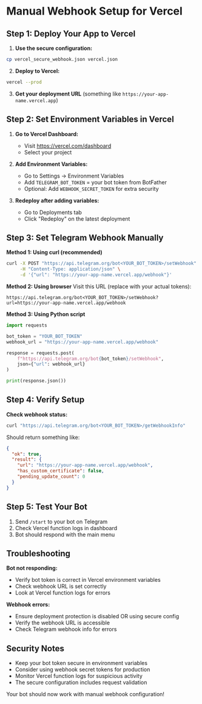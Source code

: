 # Manual Webhook Setup for Vercel

## Step 1: Deploy Your App to Vercel

1. **Use the secure configuration:**
```bash
cp vercel_secure_webhook.json vercel.json
```

2. **Deploy to Vercel:**
```bash
vercel --prod
```

3. **Get your deployment URL** (something like `https://your-app-name.vercel.app`)

## Step 2: Set Environment Variables in Vercel

1. **Go to Vercel Dashboard:**
   - Visit https://vercel.com/dashboard
   - Select your project

2. **Add Environment Variables:**
   - Go to Settings → Environment Variables
   - Add `TELEGRAM_BOT_TOKEN` = your bot token from BotFather
   - Optional: Add `WEBHOOK_SECRET_TOKEN` for extra security

3. **Redeploy after adding variables:**
   - Go to Deployments tab
   - Click "Redeploy" on the latest deployment

## Step 3: Set Telegram Webhook Manually

**Method 1: Using curl (recommended)**
```bash
curl -X POST "https://api.telegram.org/bot<YOUR_BOT_TOKEN>/setWebhook" \
     -H "Content-Type: application/json" \
     -d '{"url": "https://your-app-name.vercel.app/webhook"}'
```

**Method 2: Using browser**
Visit this URL (replace with your actual tokens):
```
https://api.telegram.org/bot<YOUR_BOT_TOKEN>/setWebhook?url=https://your-app-name.vercel.app/webhook
```

**Method 3: Using Python script**
```python
import requests

bot_token = "YOUR_BOT_TOKEN"
webhook_url = "https://your-app-name.vercel.app/webhook"

response = requests.post(
    f"https://api.telegram.org/bot{bot_token}/setWebhook",
    json={"url": webhook_url}
)

print(response.json())
```

## Step 4: Verify Setup

**Check webhook status:**
```bash
curl "https://api.telegram.org/bot<YOUR_BOT_TOKEN>/getWebhookInfo"
```

Should return something like:
```json
{
  "ok": true,
  "result": {
    "url": "https://your-app-name.vercel.app/webhook",
    "has_custom_certificate": false,
    "pending_update_count": 0
  }
}
```

## Step 5: Test Your Bot

1. Send `/start` to your bot on Telegram
2. Check Vercel function logs in dashboard
3. Bot should respond with the main menu

## Troubleshooting

**Bot not responding:**
- Verify bot token is correct in Vercel environment variables
- Check webhook URL is set correctly
- Look at Vercel function logs for errors

**Webhook errors:**
- Ensure deployment protection is disabled OR using secure config
- Verify the webhook URL is accessible
- Check Telegram webhook info for errors

## Security Notes

- Keep your bot token secure in environment variables
- Consider using webhook secret tokens for production
- Monitor Vercel function logs for suspicious activity
- The secure configuration includes request validation

Your bot should now work with manual webhook configuration!